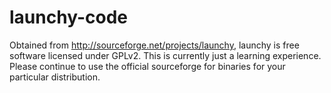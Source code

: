 launchy-code
============

Obtained from http://sourceforge.net/projects/launchy, launchy is free software licensed under GPLv2. 
This is currently just a learning experience. Please continue to use the official sourceforge for 
binaries for your particular distribution. 
